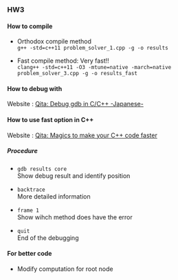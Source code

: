 ### HW3


#### How to compile
- Orthodox compile method  
  `g++ -std=c++11 problem_solver_1.cpp -g -o results`  
  
  
- Fast compile method: Very fast!!  
  `clang++ -std=c++11 -O3 -mtune=native -march=native problem_solver_3.cpp -g -o results_fast`  

#### How to debug with 
Website : [Qita:  Debug gdb in C/C++ -Japanese-](https://qiita.com/Aqua_ix/items/2e9d4fd2eb0fc4db22cb)  

#### How to use fast option in C++  
Website : [Qita: Magics to make your C++ code faster](https://qiita.com/kotauchisunsun/items/84e01c6fb621fcc1a647)

##### Procedure  
- `gdb results core`    
  Show debug result and identify position

- `backtrace`  
  More detailed information  

- `frame 1`  
  Show wihch method does have the error 

- `quit`   
  End of the debugging

#### For better code
- Modify computation for root node
